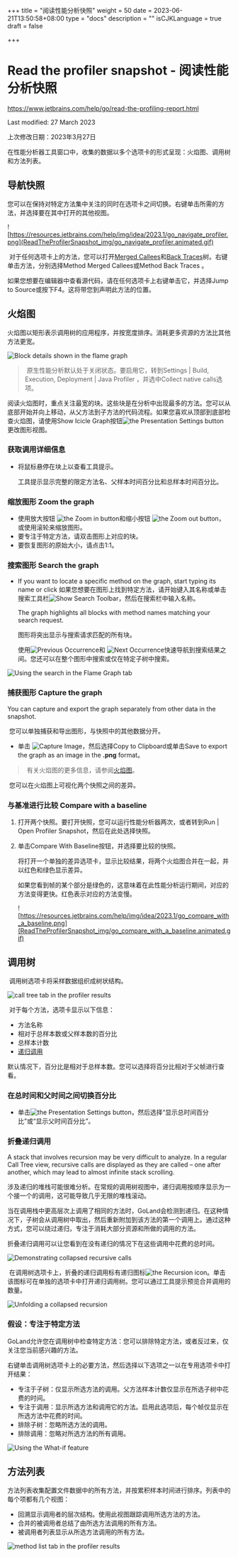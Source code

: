 +++
title = "阅读性能分析快照"
weight = 50
date = 2023-06-21T13:50:58+08:00
type = "docs"
description = ""
isCJKLanguage = true
draft = false

+++
# Read the profiler snapshot﻿ - 阅读性能分析快照

https://www.jetbrains.com/help/go/read-the-profiling-report.html

Last modified: 27 March 2023

上次修改日期：2023年3月27日

​	在性能分析器工具窗口中，收集的数据以多个选项卡的形式呈现：火焰图、调用树和方法列表。

## 导航快照

​	您可以在保持对特定方法集中关注的同时在选项卡之间切换。右键单击所需的方法，并选择要在其中打开的其他视图。

![https://resources.jetbrains.com/help/img/idea/2023.1/go_navigate_profiler.png](ReadTheProfilerSnapshot_img/go_navigate_profiler.animated.gif)

​	对于任何选项卡上的方法，您可以打开[Merged Callees](https://www.jetbrains.com/help/go/read-the-profiling-report.html#callees)和[Back Traces](https://www.jetbrains.com/help/go/read-the-profiling-report.html#backtraces)树。右键单击方法，分别选择Method Merged Callees或Method Back Traces 。

​	如果您想要在编辑器中查看源代码，请在任何选项卡上右键单击它，并选择Jump to Source或按下F4。这将带您到声明此方法的位置。

## 火焰图

​	火焰图以矩形表示调用树的应用程序，并按宽度排序。消耗更多资源的方法比其他方法更宽。

![Block details shown in the flame graph](ReadTheProfilerSnapshot_img/go_profiler_flamechart_hover.png)


> ​	原生性能分析默认处于关闭状态。要启用它，转到Settings | Build, Execution, Deployment | Java Profiler ，并选中Collect native calls选项。

​	阅读火焰图时，重点关注最宽的块。这些块是在分析中出现最多的方法。您可以从底部开始并向上移动，从父方法到子方法的代码流程。如果您喜欢从顶部到底部检查火焰图，请使用Show Icicle Graph按钮![the Presentation Settings button](ReadTheProfilerSnapshot_img/app.actions.show.svg) 更改图形视图。

### 获取调用详细信息

- 将鼠标悬停在块上以查看工具提示。

  工具提示显示完整的限定方法名、父样本时间百分比和总样本时间百分比。

### 缩放图形 Zoom the graph﻿

- 使用放大按钮 ![the Zoom in button](ReadTheProfilerSnapshot_img/artwork.studio.icons.common.zoom-in.svg)和缩小按钮 ![the Zoom out button](ReadTheProfilerSnapshot_img/artwork.studio.icons.common.zoom-out.svg)，或使用滚轮来缩放图形。
- 要专注于特定方法，请双击图形上对应的块。
- 要恢复图形的原始大小，请点击1:1。

### 搜索图形 Search the graph﻿

- If you want to locate a specific method on the graph, start typing its name or click 如果您想要在图形上找到特定方法，请开始键入其名称或单击搜索工具栏![Show Search Toolbar](ReadTheProfilerSnapshot_img/artwork.studio.icons.common.search.svg)，然后在搜索栏中输入名称。

  The graph highlights all blocks with method names matching your search request.

  图形将突出显示与搜索请求匹配的所有块。
  
  使用![Previous Occurrence](ReadTheProfilerSnapshot_img/app.actions.previousOccurence.svg)和 ![Next Occurrence](ReadTheProfilerSnapshot_img/app.actions.nextOccurence.svg)快速导航到搜索结果之间。您还可以在整个图形中搜索或仅在特定子树中搜索。

![Using the search in the Flame Graph tab](ReadTheProfilerSnapshot_img/go_flame_graph_search.png)

### 捕获图形 Capture the graph﻿

You can capture and export the graph separately from other data in the snapshot.

​	您可以单独捕获和导出图形，与快照中的其他数据分开。 

- 单击 ![Capture Image](ReadTheProfilerSnapshot_img/app.actions.dump.svg)，然后选择Copy to Clipboard或单击Save to export the graph as an image in the **.png** format。


> ​	有关火焰图的更多信息，请参阅[火焰图](http://www.brendangregg.com/flamegraphs.html)。

​	您可以在火焰图上可视化两个快照之间的差异。

### 与基准进行比较 Compare with a baseline﻿

1. 打开两个快照。要打开快照，您可以运行性能分析器两次，或者转到Run | Open Profiler Snapshot，然后在此处选择快照。

2. 单击Compare With Baseline按钮，并选择要比较的快照。

   将打开一个单独的差异选项卡，显示比较结果，将两个火焰图合并在一起，并以红色和绿色显示差异。

   如果您看到帧的某个部分是绿色的，这意味着在此性能分析运行期间，对应的方法变得更快。红色表示对应的方法变慢。

   ![https://resources.jetbrains.com/help/img/idea/2023.1/go_compare_with_a_baseline.png](ReadTheProfilerSnapshot_img/go_compare_with_a_baseline.animated.gif)


## 调用树

​	调用树选项卡将采样数据组织成树状结构。

![call tree tab in the profiler results](ReadTheProfilerSnapshot_img/go_profiler_calltree_mac.png)

​	对于每个方法，选项卡显示以下信息：

- 方法名称
- 相对于总样本数或父样本数的百分比
- 总样本计数
- [递归调用](https://www.jetbrains.com/help/go/read-the-profiling-report.html#recursive-calls)

​	默认情况下，百分比是相对于总样本数。您可以选择将百分比相对于父帧进行查看。

### 在总时间和父时间之间切换百分比

 

- 单击![the Presentation Settings button](ReadTheProfilerSnapshot_img/app.actions.show.svg)，然后选择“显示总时间百分比”或“显示父时间百分比”。

### 折叠递归调用

A stack that involves recursion may be very difficult to analyze. In a regular Call Tree view, recursive calls are displayed as they are called – one after another, which may lead to almost infinite stack scrolling.

​	涉及递归的堆栈可能很难分析。在常规的调用树视图中，递归调用按顺序显示为一个接一个的调用，这可能导致几乎无限的堆栈滚动。

​	当在调用栈中更高层次上调用了相同的方法时，GoLand会检测到递归。在这种情况下，子树会从调用树中取出，然后重新附加到该方法的第一个调用上。通过这种方式，您可以绕过递归，专注于消耗大部分资源和所做的调用的方法。

​	折叠递归调用可以让您看到在没有递归的情况下在这些调用中花费的总时间。

![Demonstrating collapsed recursive calls](ReadTheProfilerSnapshot_img/collapse-recursion.png)

​	在调用树选项卡上，折叠的递归调用标有递归图标![the Recursion icon](ReadTheProfilerSnapshot_img/app.gutter.recursiveMethod.svg)。单击该图标可在单独的选项卡中打开递归调用树。您可以通过工具提示预览合并调用的数量。

![Unfolding a collapsed recursion](ReadTheProfilerSnapshot_img/go_profiler_recursion.png)

### ﻿假设：专注于特定方法

​	GoLand允许您在调用树中检查特定方法：您可以排除特定方法，或者反过来，仅关注您当前感兴趣的方法。

​	右键单击调用树选项卡上的必要方法，然后选择以下选项之一以在专用选项卡中打开结果：

- 专注于子树：仅显示所选方法的调用。父方法样本计数仅显示在所选子树中花费的时间。
- 专注于调用：显示所选方法和调用它的方法。启用此选项后，每个帧仅显示在所选方法中花费的时间。
- 排除子树：忽略所选方法的调用。
- 排除调用：忽略对所选方法的所有调用。

![Using the What-if feature](ReadTheProfilerSnapshot_img/go_profiler_what_if.png)

## 方法列表

​	方法列表收集配置文件数据中的所有方法，并按累积样本时间进行排序。列表中的每个项都有几个视图：

- 回溯显示调用者的层次结构。使用此视图跟踪调用所选方法的方法。
- 合并的被调用者总结了由所选方法调用的所有方法。
- 被调用者列表显示从所选方法调用的所有方法。

![method list tab in the profiler results](ReadTheProfilerSnapshot_img/go_profiler_methodlist_mac.png)